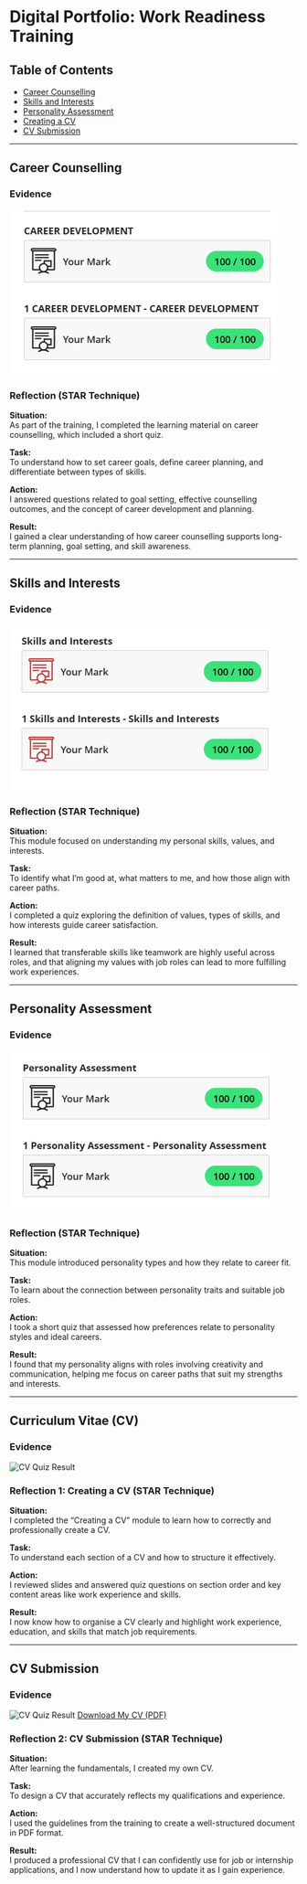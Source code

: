 # Digital Portfolio: Work Readiness Training

## Table of Contents
- [Career Counselling](#career-counselling)
- [Skills and Interests](#skills-and-interests)
- [Personality Assessment](#personality-assessment)
- [Creating a CV](#curriculum-vitae-cv)
- [CV Submission](#cv-submission)

---

## Career Counselling

### Evidence
![Career Counselling Quiz Result](career.png)

### Reflection (STAR Technique)
**Situation:**  
As part of the training, I completed the learning material on career counselling, which included a short quiz.

**Task:**  
To understand how to set career goals, define career planning, and differentiate between types of skills.

**Action:**  
I answered questions related to goal setting, effective counselling outcomes, and the concept of career development and planning.

**Result:**  
I gained a clear understanding of how career counselling supports long-term planning, goal setting, and skill awareness.

---

## Skills and Interests

### Evidence
![Skills and Interests Quiz Result](skills.png)

### Reflection (STAR Technique)
**Situation:**  
This module focused on understanding my personal skills, values, and interests.

**Task:**  
To identify what I’m good at, what matters to me, and how those align with career paths.

**Action:**  
I completed a quiz exploring the definition of values, types of skills, and how interests guide career satisfaction.

**Result:**  
I learned that transferable skills like teamwork are highly useful across roles, and that aligning my values with job roles can lead to more fulfilling work experiences.

---

## Personality Assessment

### Evidence
![Personality Assessment Result](personality.png)
  
### Reflection (STAR Technique)
**Situation:**  
This module introduced personality types and how they relate to career fit.

**Task:**  
To learn about the connection between personality traits and suitable job roles.

**Action:**  
I took a short quiz that assessed how preferences relate to personality styles and ideal careers.

**Result:**  
I found that my personality aligns with roles involving creativity and communication, helping me focus on career paths that suit my strengths and interests.

---

## Curriculum Vitae (CV)

### Evidence
![CV Quiz Result](create_cv.png)

### Reflection 1: Creating a CV (STAR Technique)
**Situation:**  
I completed the “Creating a CV” module to learn how to correctly and professionally create a CV.

**Task:**  
To understand each section of a CV and how to structure it effectively.

**Action:**  
I reviewed slides and answered quiz questions on section order and key content areas like work experience and skills.

**Result:**  
I now know how to organise a CV clearly and highlight work experience, education, and skills that match job requirements.

---

## CV Submission

### Evidence
![CV Quiz Result](create_submission.png)
[Download My CV (PDF)](Diago_Mazinyo_CV.pdf)

### Reflection 2: CV Submission (STAR Technique)
**Situation:**  
After learning the fundamentals, I created my own CV.

**Task:**  
To design a CV that accurately reflects my qualifications and experience.

**Action:**  
I used the guidelines from the training to create a well-structured document in PDF format.

**Result:**  
I produced a professional CV that I can confidently use for job or internship applications, and I now understand how to update it as I gain experience.
